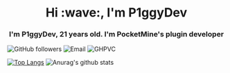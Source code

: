 <h1 style="text-align: center;">Hi :wave:, I'm P1ggyDev</h1>
<h3 style="text-align: center;">I'm P1ggyDev, 21 years old. I'm PocketMine's plugin developer</h3>

![GitHub followers](https://img.shields.io/github/followers/P1ggyDev)
![Email](https://img.shields.io/static/v1?label=Email&message=p1ggydev@protonmail.com&color=blue)
![GHPVC](https://komarev.com/ghpvc/?username=P1ggyDev)

[![Top Langs](https://github-readme-stats.vercel.app/api/top-langs/?username=P1ggyDev)](https://github.com/P1ggyDev)
![Anurag's github stats](https://github-readme-stats.vercel.app/api?username=P1ggyDev&count_private=true)
